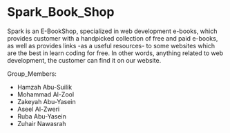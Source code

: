 # Spark_Book_Shop

Spark is an E-BookShop, specialized in web development e-books, which provides customer with a handpicked collection of free and paid e-books, as well as provides links -as a useful resources- to some websites which are the best in learn coding for free. In other words, anything related to web development, the customer can find it on our website.

Group_Members:
* Hamzah Abu-Suilik
* Mohammad Al-Zool
* Zakeyah Abu-Yasein
* Aseel Al-Zweri
* Ruba Abu-Yasein
* Zuhair Nawasrah

